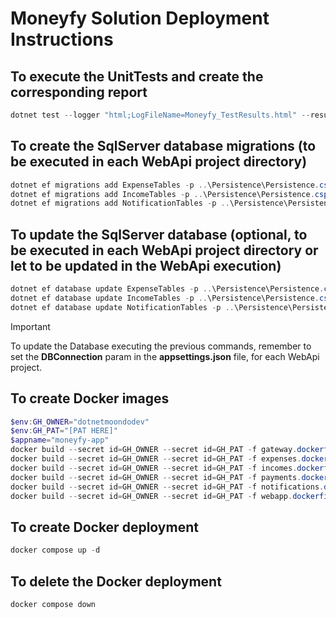 # Moneyfy Solution Deployment Instructions

## To execute the UnitTests and create the corresponding report
```powershell
dotnet test --logger "html;LogFileName=Moneyfy_TestResults.html" --results-directory ./UnitTests/Reports/
```

## To create the SqlServer database migrations (to be executed in each WebApi project directory)
```powershell
dotnet ef migrations add ExpenseTables -p ..\Persistence\Persistence.csproj -s Expenses.WebApi.csproj --context ExpensesDbContext
dotnet ef migrations add IncomeTables -p ..\Persistence\Persistence.csproj -s Incomes.WebApi.csproj --context IncomesDbContext
dotnet ef migrations add NotificationTables -p ..\Persistence\Persistence.csproj -s Notifications.WebApi.csproj --context NotificationsDbContext
```

## To update the SqlServer database (optional, to be executed in each WebApi project directory or let to be updated in the WebApi execution)
```powershell
dotnet ef database update ExpenseTables -p ..\Persistence\Persistence.csproj -s Expenses.WebApi.csproj --context ExpensesDbContext
dotnet ef database update IncomeTables -p ..\Persistence\Persistence.csproj -s Incomes.WebApi.csproj --context IncomesDbContext
dotnet ef database update NotificationTables -p ..\Persistence\Persistence.csproj -s Notifications.WebApi.csproj --context NotificationsDbContext
```

> [!IMPORTANT]
> To update the Database executing the previous commands, remember to set the **DBConnection** param in the **appsettings.json** file, for each WebApi project. 
> 

## To create Docker images
```powershell
$env:GH_OWNER="dotnetmoondodev"
$env:GH_PAT="[PAT HERE]"
$appname="moneyfy-app"
docker build --secret id=GH_OWNER --secret id=GH_PAT -f gateway.dockerfile -t "$appname.azurecr.io/gateway.moneyfy.webapi:1.2.5" .
docker build --secret id=GH_OWNER --secret id=GH_PAT -f expenses.dockerfile -t "$appname.azurecr.io/expenses.moneyfy.webapi:1.2.5" .
docker build --secret id=GH_OWNER --secret id=GH_PAT -f incomes.dockerfile -t "$appname.azurecr.io/incomes.moneyfy.webapi:1.2.5" .
docker build --secret id=GH_OWNER --secret id=GH_PAT -f payments.dockerfile -t "$appname.azurecr.io/payments.moneyfy.webapi:1.2.5" .
docker build --secret id=GH_OWNER --secret id=GH_PAT -f notifications.dockerfile -t "$appname.azurecr.io/notifications.moneyfy.webapi:1.2.5" .
docker build --secret id=GH_OWNER --secret id=GH_PAT -f webapp.dockerfile -t "$appname.azurecr.io/frontend.moneyfy.webapp:1.2.5" .
```

## To create Docker deployment
```powershell
docker compose up -d
```

## To delete the Docker deployment
```powershell
docker compose down
```
